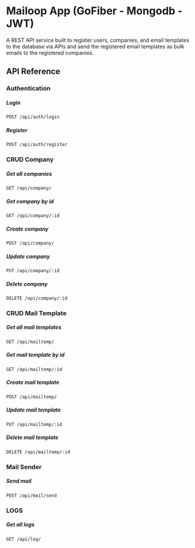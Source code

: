 # Mailoop App (GoFiber - Mongodb - JWT)

A REST API service built to register users, companies, and email templates to the database via APIs and send the registered email templates as bulk emails to the registered companies.

## API Reference

### Authentication
##### Login
```http
POST /api/auth/login
```
##### Register
```http
POST /api/auth/register
```

### CRUD Company
##### Get all companies
```http
GET /api/company/
```
##### Get company by id
```http
GET /api/company/:id
```
##### Create company
```http
POST /api/company/
```
##### Update company
```http
PUT /api/company/:id
```
##### Delete company
```http
DELETE /api/company/:id
```

### CRUD Mail Template
##### Get all mail templates
```http
GET /api/mailtemp/
```
##### Get mail template by id
```http
GET /api/mailtemp/:id
```
##### Create mail template
```http
POST /api/mailtemp/
```
##### Update mail template
```http
PUT /api/mailtemp/:id
```
##### Delete mail template
```http
DELETE /api/mailtemp/:id
```

### Mail Sender
##### Send mail
```http
POST /api/mail/send
```

### LOGS
##### Get all logs
```http
GET /api/log/
```


